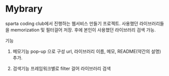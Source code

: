 # Mybrary


sparta coding club에서 진행하는 웹서비스 만들기 프로젝트.
사용했던 라이브러리들을 memorization 및 필터걸어 저장.
후에 본인이 사용했던 라이브러리 검색 가능.

기능 
1. 메모기능
  pop-up 으로 구성
  url, 라이브러리 이름, 메모, README(약간의 설명) 추가. 
  
2. 검색기능
  프레임워크별로 filter 걸어 라이브러리 검색
